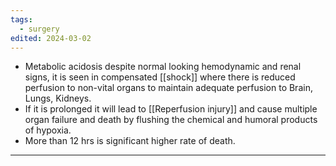 ```yaml
---
tags:
  - surgery
edited: 2024-03-02
---
```

- Metabolic acidosis despite normal looking hemodynamic and renal signs, it is seen in compensated [[shock]] where there is reduced perfusion to non-vital organs to maintain adequate perfusion to Brain, Lungs, Kidneys. 
- If it is prolonged it will lead to [[Reperfusion injury]] and cause multiple organ failure and death by flushing the chemical and humoral products of hypoxia. 
- More than 12 hrs is significant higher rate of death.

---
